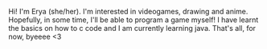 Hi! I'm Erya (she/her).
I'm interested in videogames, drawing and anime. Hopefully, in some time, I'll be able to program a game myself!
I have learnt the basics on how to c code and I am currently learning java.
That's all, for now, byeeee <3


<!---
ERyA-516y1/ERyA-516y1 is a ✨ special ✨ repository because its `README.md` (this file) appears on your GitHub profile.
You can click the Preview link to take a look at your changes.
--->
